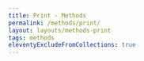 ```yaml
---
title: Print - Methods
permalink: /methods/print/
layout: layouts/methods-print
tags: methods
eleventyExcludeFromCollections: true
---
```

